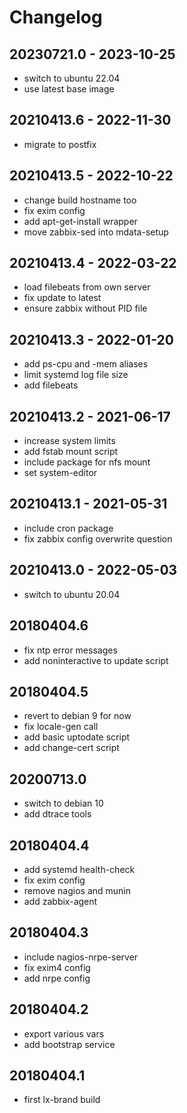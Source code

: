 # Changelog

## 20230721.0 - 2023-10-25

* switch to ubuntu 22.04
* use latest base image

## 20210413.6 - 2022-11-30

* migrate to postfix

## 20210413.5 - 2022-10-22

* change build hostname too
* fix exim config
* add apt-get-install wrapper
* move zabbix-sed into mdata-setup

## 20210413.4 - 2022-03-22

* load filebeats from own server
* fix update to latest
* ensure zabbix without PID file

## 20210413.3 - 2022-01-20

* add ps-cpu and -mem aliases
* limit systemd log file size
* add filebeats

## 20210413.2 - 2021-06-17

* increase system limits
* add fstab mount script
* include package for nfs mount
* set system-editor

## 20210413.1 - 2021-05-31

* include cron package
* fix zabbix config overwrite question

## 20210413.0 - 2022-05-03

* switch to ubuntu 20.04

## 20180404.6

* fix ntp error messages
* add noninteractive to update script

## 20180404.5

* revert to debian 9 for now
* fix locale-gen call
* add basic uptodate script
* add change-cert script

## 20200713.0

* switch to debian 10
* add dtrace tools

## 20180404.4

* add systemd health-check
* fix exim config
* remove nagios and munin
* add zabbix-agent

## 20180404.3

* include nagios-nrpe-server
* fix exim4 config
* add nrpe config

## 20180404.2

* export various vars
* add bootstrap service

## 20180404.1

* first lx-brand build
